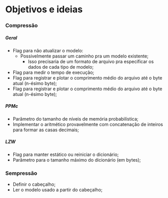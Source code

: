 # Objetivos e ideias

### Compressão

##### Geral
- Flag para não atualizar o modelo:
	- Possivelmente passar um caminho pra um modelo existente;
		- Isso precisaria de um formato de arquivo pra especificar os dados de cada tipo de modelo;
- Flag para medir o tempo de execução;
- Flag para	registrar e plotar o comprimento médio do arquivo até o byte atual (n-ésimo byte);
- Flag para	registrar e plotar o comprimento médio do arquivo até o byte atual (n-ésimo byte);

##### PPMc
- Parâmetro do tamanho de níveis de memória probabilística;
- Implementar o aritmético provavelmente com concatenação de inteiros para formar as casas decimais;

##### LZW
- Flag para manter estático ou reiniciar o dicionário;
- Parâmetro para o tamanho máximo do dicionário (em bytes);

### Sempressão
- Definir o cabeçalho;
- Ler o modelo usado a partir do cabeçalho;

